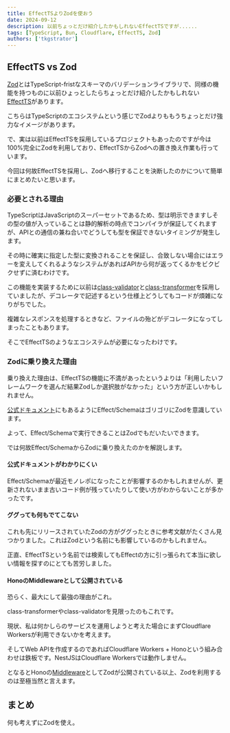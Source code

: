 ```yaml
---
title: EffectTSよりZodを使おう
date: 2024-09-12
description: 以前ちょっとだけ紹介したかもしれないEffectTSですが......
tags: [TypeScript, Bun, Cloudflare, EffectTS, Zod]
authors: ['tkgstrator']
---
```


## EffectTS vs Zod

[Zod](https://github.com/colinhacks/zod)とはTypeScript-fristなスキーマのバリデーションライブラリで、同様の機能を持つものに以前ひょっとしたらちょっとだけ紹介したかもしれない[EffectTS](https://github.com/Effect-TS/effect)があります。

こちらはTypeScriptのエコシステムという感じでZodよりももうちょっとだけ強力なイメージがあります。

で、実は以前はEffectTSを採用しているプロジェクトもあったのですが今は100%完全にZodを利用しており、EffectTSからZodへの置き換え作業も行っています。

今回は何故EffectTSを採用し、Zodへ移行することを決断したのかについて簡単にまとめたいと思います。

### 必要とされる理由

TypeScriptはJavaScriptのスーパーセットであるため、型は明示できますしその型の値が入っていることは静的解析の時点でコンパイラが保証してくれますが、APIとの通信の兼ね合いでどうしても型を保証できないタイミングが発生します。

その時に確実に指定した型に変換されることを保証し、合致しない場合にはエラーを変えしてくれるようなシステムがあればAPIから何が返ってくるかをビクビクせずに済むわけです。

この機能を実装するために以前は[class-validator](https://github.com/typestack/class-validator)と[class-transformer](https://github.com/typestack/class-transformer)を採用していましたが、デコレータで記述するという仕様上どうしてもコードが煩雑になりがちでした。

複雑なレスポンスを処理するときなど、ファイルの殆どがデコレータになってしまったこともあります。

そこでEffectTSのようなエコシステムが必要になったわけです。

### Zodに乗り換えた理由

乗り換えた理由は、EffectTSの機能に不満があったというよりは「利用したいフレームワークを選んだ結果Zodしか選択肢がなかった」という方が正しいかもしれません。

[公式ドキュメント](https://github.com/Effect-TS/effect/tree/main/packages/schema)にもあるようにEffect/SchemaはゴリゴリにZodを意識しています。

よって、Effect/Schemaで実行できることはZodでもだいたいできます。

では何故Effect/SchemaからZodに乗り換えたのかを解説します。

#### 公式ドキュメントがわかりにくい

Effect/Schemaが最近モノレポになったことが影響するのかもしれませんが、更新されないまま古いコード例が残っていたりして使い方がわからないことが多かったです。

#### ググっても何もでてこない

これも先にリリースされていたZodの方がググったときに参考文献がたくさん見つかりました。これはZodという名前にも影響しているのかもしれません。

正直、EffectTSという名前では検索してもEffectの方に引っ張られて本当に欲しい情報を探すのにとても苦労しました。

#### HonoのMiddlewareとして公開されている

恐らく、最大にして最強の理由がこれ。

class-transformerやclass-validatorを見限ったのもこれです。

現状、私は何かしらのサービスを運用しようと考えた場合にまずCloudflare Workersが利用できないかを考えます。

そしてWeb APIを作成するのであればCloudflare Workers + Honoという組み合わせは鉄板です。NestJSはCloudflare Workersでは動作しません。

となるとHonoの[Middleware](https://hono.dev/docs/middleware/third-party)としてZodが公開されている以上、Zodを利用するのは至極当然と言えます。

## まとめ

何も考えずにZodを使え。
